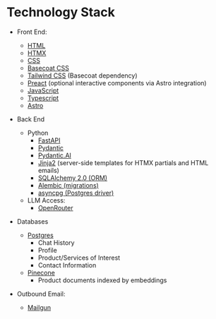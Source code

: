 # Technology Stack
- Front End:
    - [HTML](https://developer.mozilla.org/en-US/docs/Web/HTML)
    - [HTMX](https://htmx.org/)
    - [CSS](https://developer.mozilla.org/en-US/docs/Web/CSS)
    - [Basecoat CSS](https://basecoatui.com/)
    - [Tailwind CSS](https://tailwindcss.com/) (Basecoat dependency)
    - [Preact](https://preactjs.com/) (optional interactive components via Astro integration)
    - [JavaScript](https://developer.mozilla.org/en-US/docs/Web/JavaScript)
    - [Typescript](https://www.typescriptlang.org/)
    - [Astro](https://astro.build/)

- Back End
    - Python
        - [FastAPI](https://fastapi.tiangolo.com/)
        - [Pydantic](https://pydantic.dev/)
        - [Pydantic.AI](https://ai.pydantic.dev/)
        - [Jinja2](https://jinja.palletsprojects.com/) (server-side templates for HTMX partials and HTML emails)
        - [SQLAlchemy 2.0 (ORM)](https://docs.sqlalchemy.org/en/20/orm/quickstart)
        - [Alembic (migrations)](https://alembic.sqlalchemy.org/)
        - [asyncpg (Postgres driver)](https://github.com/MagicStack/asyncpg)
    - LLM Access:
        - [OpenRouter](https://openrouter.ai/)
- Databases
    - [Postgres](https://www.postgresql.org/)
        - Chat History
        - Profile
        - Product/Services of Interest
        - Contact Information
    - [Pinecone](https://www.pinecone.io/)
        - Product documents indexed by embeddings
- Outbound Email:
    - [Mailgun](https://www.mailgun.com/)